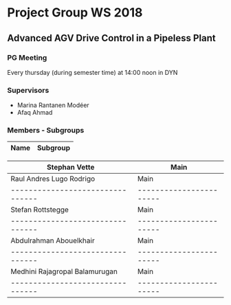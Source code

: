 # Project Group WS 2018

## Advanced AGV Drive Control in a Pipeless Plant

### PG Meeting

Every thursday (during semester time) at 14:00 noon in DYN

### Supervisors

- Marina Rantanen Modéer
- Afaq Ahmad


### Members - Subgroups

| **Name**                       | **Subgroup**          |
|--------------------------------|-----------------------|

| Stephan Vette                  | Main               |
|--------------------------------|-----------------------|
| Raul Andres Lugo Rodrigo   | Main                  |
|--------------------------------|-----------------------|
| Stefan Rottstegge                | Main      |
|--------------------------------|-----------------------|
| Abdulrahman Abouelkhair        | Main |
|--------------------------------|-----------------------|
| Medhini Rajagropal Balamurugan | Main |
|--------------------------------|-----------------------|
